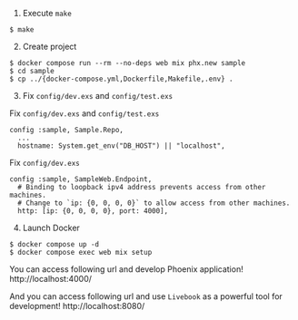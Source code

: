 1. Execute `make`

```
$ make
```

2. Create project

```
$ docker compose run --rm --no-deps web mix phx.new sample
$ cd sample
$ cp ../{docker-compose.yml,Dockerfile,Makefile,.env} .
```

3. Fix `config/dev.exs` and `config/test.exs`

Fix `config/dev.exs` and `config/test.exs`

```
config :sample, Sample.Repo,
  ...
  hostname: System.get_env("DB_HOST") || "localhost",
```

Fix `config/dev.exs`

```
config :sample, SampleWeb.Endpoint,
  # Binding to loopback ipv4 address prevents access from other machines.
  # Change to `ip: {0, 0, 0, 0}` to allow access from other machines.
  http: [ip: {0, 0, 0, 0}, port: 4000],
```

4. Launch Docker

```
$ docker compose up -d
$ docker compose exec web mix setup
```

You can access following url and develop Phoenix application!
http://localhost:4000/

And you can access following url and use `Livebook` as a powerful tool for development!
http://localhost:8080/
